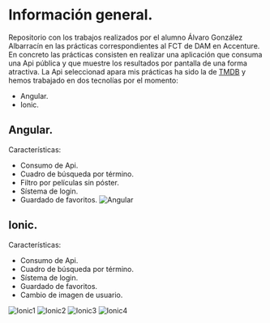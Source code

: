 
# Información general.
Repositorio con los trabajos realizados por el alumno Álvaro González Albarracín en las prácticas correspondientes al FCT de DAM en Accenture.
En concreto las prácticas consisten en realizar una aplicación que consuma una Api pública y que muestre los resultados por pantalla de una forma atractiva.
La Api seleccionad apara mis prácticas ha sido la de [TMDB](https://www.themoviedb.org/movie?language=es-ES) y hemos trabajado en dos tecnolías por el momento:
- Angular.
- Ionic.
## Angular.
Características:
- Consumo de Api.
- Cuadro de búsqueda por término.
- Filtro por películas sin póster.
- Sístema de login.
- Guardado de favoritos.
![Angular](https://github.com/Formacion-Accenture/algonal/blob/main/Im%C3%A1genes/angular1.png?raw=true)
## Ionic.
Características:
- Consumo de Api.
- Cuadro de búsqueda por término.
- Sístema de login.
- Guardado de favoritos.
- Cambio de imagen de usuario.

![Ionic1](https://github.com/Formacion-Accenture/algonal/blob/main/Im%C3%A1genes/ionic1.png?raw=true)
![Ionic2](https://github.com/Formacion-Accenture/algonal/blob/main/Im%C3%A1genes/ionic2.png?raw=true)
![Ionic3](https://github.com/Formacion-Accenture/algonal/blob/main/Im%C3%A1genes/ionic3.png?raw=true)
![Ionic4](https://github.com/Formacion-Accenture/algonal/blob/main/Im%C3%A1genes/ionic4.png?raw=true)
